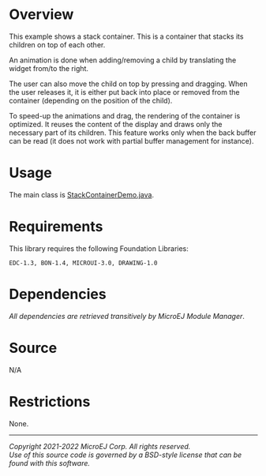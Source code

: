 # Overview

This example shows a stack container. This is a container that stacks its children on top of each other.

An animation is done when adding/removing a child by translating the widget from/to the right.

The user can also move the child on top by pressing and dragging.
When the user releases it, it is either put back into place or removed from the container (depending on the position of the child).

To speed-up the animations and drag, the rendering of the container is optimized.
It reuses the content of the display and draws only the necessary part of its children.
This feature works only when the back buffer can be read (it does not work with partial buffer management for instance).

# Usage

The main class is [StackContainerDemo.java](src/main/java/com/microej/example/mwt/stackcontainer/StackContainerDemo.java).

# Requirements

This library requires the following Foundation Libraries:

    EDC-1.3, BON-1.4, MICROUI-3.0, DRAWING-1.0

# Dependencies

_All dependencies are retrieved transitively by MicroEJ Module Manager_.

# Source

N/A

# Restrictions

None.

---  
_Copyright 2021-2022 MicroEJ Corp. All rights reserved._  
_Use of this source code is governed by a BSD-style license that can be found with this software._  
